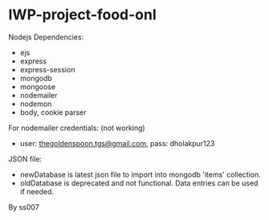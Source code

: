 # IWP-project-food-onl



Nodejs Dependencies:
* ejs
* express
* express-session
* mongodb
* mongoose
* nodemailer
* nodemon
* body, cookie parser

For nodemailer credentials: (not working)
* user: thegoldenspoon.tgs@gmail.com, pass: dholakpur123

JSON file: 
* newDatabase is latest json file to import into mongodb 'items' collection.
* oldDatabase is deprecated and not functional. Data entries can be used if needed.


By ss007
